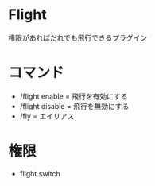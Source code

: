 # Flight
権限があればだれでも飛行できるプラグイン

# コマンド
- /flight enable = 飛行を有効にする
- /flight disable = 飛行を無効にする
- /fly = エイリアス

# 権限
- flight.switch

